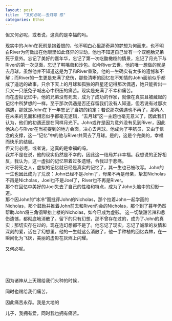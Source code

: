 ```yaml
---
layout: post
title:  "又何必呢——去月球 感"
categories: Ethos
---
```


但又何必呢，或者说，这真的是幸福的吗。
<br>

现实中的John在死前是抱着恨的，他不明白心里那奇异的梦想为何而来，也不明白River为何做出在他眼里如此怪异的举动，他也不知道自己曾有一个双胞胎兄弟死于意外。忘记了美好的嘉年华，忘记了第一次吃酸橄榄的情景，忘记了月光下与River的第一次见面，忘记了鸭嘴兽和沙包。如今River去世，他的唯一想做的就是去月球，虽然他并不知道这是为了和River重聚，他的一生确实有太多的遗憾和不解；而River的一生更是充满了悲伤，那些清晰的回忆在不知情的John面前似乎都成了遥远的故事，只余下天上的月球和孤独的群星还记得那次偶遇，她只能折出一只又一只纸兔子喊出心中积压的痛苦。现实是充满了不幸和痛苦。
<br>
而在虚拟记忆中，他的兄弟没有死去，成为了成功的作家，就像在真实且被藏起的记忆中所梦想的一样。至于那次偶遇是否还存留我们没有人知道，但若说有过那次偶遇，那就是John在下一年忘记了当初的约定；若说那次偶遇也不再了，那两人在未来的见面和相恋似乎都毫无逻辑，“去月球”这一主题也毫无意义了，因此我们认为，他们的初遇还是在同样月光下。John或许是因为意外没有见到River，因此他决心与River在当初提到的地方会面，决心去月球。他成为了宇航员，又由于信念的支撑，这一“记忆”中的他与River共同去了月球。是的，这是个完美的，幸福而快乐的结局。
<br>
但又何必呢，或者说，这真的是幸福的吗。
<br>
我并不是在说，他的现实仍然是不幸的，因此这一结局并非幸福。我想说的正好相反，我认为，这一虚拟的记忆带着过多遗憾，令我过于悲痛。
<br>
对于将死之人，虚拟的记忆就已经是真实的记忆了，其一生也已被改写。John的一生也因此成为了荒漠：John已经不是John了，母亲不再是母亲，挚友Nicholas不再是Nicholas，Joel也不是Joel了，River也不再是River。
<br>
那个在回忆中美好的Joel失去了自己的性格和特点，成为了John头脑中的幻影一道。
<br>
那个因John的“冰冷”而批评John的Nicholas，那个拉着John一起学画的Nicholas，那个鼓励并推着John前去和River约会的Nicholas，那个到了暮年仍然帮助John将三角钢琴抬上楼的Nicholas，如今已成为虚影。
这一切酸甜苦辣和悲伤遗憾，都彻底地消散了。留下的只有幻想，那不曾存在过的，成为了John的真实；那切实存在过的，现在连幻想都不是了。他忘记了现实，忘记了诚挚的友情和深刻的爱，活在了幻想里。他的一生就这么消散了，他一手种植的回忆森林，在一瞬间化为飞灰，美丽的虚影在灰烬上闪耀。

又何必呢。

<br><br><br>

因为诸神从上天赐给我们火种的时候， 

同时也赐给我们痛苦， 

因此痛苦永存。我是大地的 

儿子，我拥有爱，同时我也拥有痛苦。